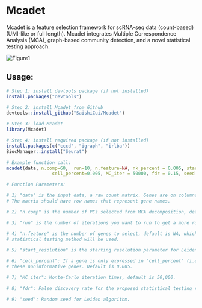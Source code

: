 # Mcadet 

Mcadet is a feature selection framework for scRNA-seq data (count-based) (UMI-like or full length). Mcadet integrates Multiple Correspondence Analysis (MCA), graph-based community detection, and a novel statistical testing approach.

![Figure1](https://github.com/user-attachments/assets/682fc2a6-75f2-4de9-9eb5-1fbb461ac95c)

## Usage:

```r
# Step 1: install devtools package (if not installed)
install.packages("devtools")

# Step 2: install Mcadet from Github
devtools::install_github("SaishiCui/Mcadet")

# Step 3: load Mcadet
library(Mcadet)

# Step 4: install required package (if not installed)
install.packages(c("cccd", "igraph", "irlba"))     
BiocManager::install("Seurat")

# Example function call:
mcadet(data, n.comp=60,  run=10, n.feature=NA, nk_percent = 0.005, start_resolution = 0.5,
                 cell_percent=0.005, MC_iter = 50000, fdr = 0.15, seed = 1234)

# Function Parameters:

# 1) "data" is the input data, a raw count matrix. Genes are on columns and cells on rows. 
# The matrix should have row names that represent gene names.

# 2) "n.comp" is the number of PCs selected from MCA decomposition, default is 60.

# 3) "run" is the number of iterations you want to run to get a more robust result, default is 10.

# 4) "n.feature" is the number of genes to select, default is NA, which means the proposed 
# statistical testing method will be used.

# 5) "start_resolution" is the starting resolution parameter for Leiden algorithm, increasing by 0.1 for each run.

# 6) "cell_percent": If a gene is only expressed in "cell_percent" (i.e., 0.5%) of cells, we preclude 
# these noninformative genes. Default is 0.005.

# 7) "MC_iter": Monte-Carlo iteration times, default is 50,000.

# 8) "fdr": False discovery rate for the proposed statistical testing rate.

# 9) "seed": Random seed for Leiden algorithm.
